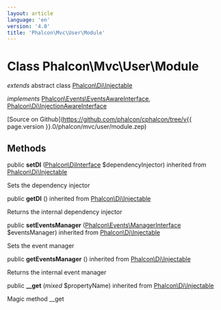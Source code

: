```yaml
---
layout: article
language: 'en'
version: '4.0'
title: 'Phalcon\Mvc\User\Module'
---
```

# Class **Phalcon\Mvc\User\Module**

*extends* abstract class [Phalcon\Di\Injectable](Phalcon_Di_Injectable)

*implements* [Phalcon\Events\EventsAwareInterface](Phalcon_Events_EventsAwareInterface), [Phalcon\Di\InjectionAwareInterface](Phalcon_Di_InjectionAwareInterface)

[Source on Github](https://github.com/phalcon/cphalcon/tree/v{{ page.version }}.0/phalcon/mvc/user/module.zep)

## Methods

public **setDI** ([Phalcon\DiInterface](Phalcon_DiInterface) $dependencyInjector) inherited from [Phalcon\Di\Injectable](Phalcon_Di_Injectable)

Sets the dependency injector

public **getDI** () inherited from [Phalcon\Di\Injectable](Phalcon_Di_Injectable)

Returns the internal dependency injector

public **setEventsManager** ([Phalcon\Events\ManagerInterface](Phalcon_Events_ManagerInterface) $eventsManager) inherited from [Phalcon\Di\Injectable](Phalcon_Di_Injectable)

Sets the event manager

public **getEventsManager** () inherited from [Phalcon\Di\Injectable](Phalcon_Di_Injectable)

Returns the internal event manager

public **__get** (*mixed* $propertyName) inherited from [Phalcon\Di\Injectable](Phalcon_Di_Injectable)

Magic method __get